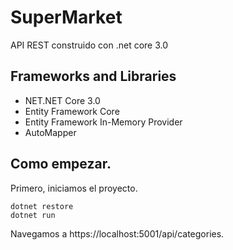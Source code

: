 # SuperMarket
 API REST construido con .net core 3.0
 
 
 ## Frameworks and Libraries
 - NET.NET Core 3.0
 - Entity Framework Core
 - Entity Framework In-Memory Provider
 - AutoMapper
 
 ## Como empezar.
 
 Primero, iniciamos el proyecto.
 
 ```
dotnet restore
dotnet run
```
 
 Navegamos a https://localhost:5001/api/categories.
 
 
 
